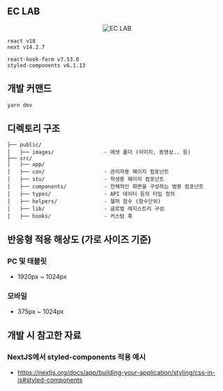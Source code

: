 ## EC LAB

<p style="text-align: center;">
<img src="https://github.com/user-attachments/assets/1688df08-9769-4170-9ace-68f591a22b67" alt="EC LAB" />
</p>

```
react v18
next v14.2.7

react-hook-form v7.53.0
styled-components v6.1.13
```

## 개발 커맨드

```bash
yarn dev
```

## 디렉토리 구조

```
├── public/
│   ├── images/                - 에셋 폴더 (이미지, 동영상.. 등)
├── src/
│   ├── app/
│   ├── con/                   - 관리자용 페이지 컴포넌트
│   ├── stu/                   - 학생용 페이지 컴포넌트
│   ├── components/            - 전체적인 화면을 구성하는 범용 컴포넌트
│   ├── types/                 - API 데이터 등의 타입 정의
│   ├── helpers/               - 헬퍼 함수 (함수단위)
│   ├── lib/                   - 글로벌 레지스트리 구성
│   ├── hooks/                 - 커스텀 훅
```

## 반응형 적용 해상도 (가로 사이즈 기준)

### PC 및 태블릿

- 1920px ~ 1024px

### 모바일

- 375px ~ 1024px

## 개발 시 참고한 자료

### NextJS에서 styled-components 적용 예시

- https://nextjs.org/docs/app/building-your-application/styling/css-in-js#styled-components
